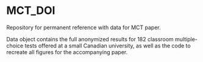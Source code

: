 # MCT_DOI
Repository for permanent reference with data for MCT paper.

Data object contains the full anonymized results for 182 classroom multiple-choice tests offered at a small Canadian university, as well as the code to recreate all figures for the accompanying paper.

